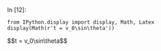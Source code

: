 <div id="notebook" class="border-box-sizing" tabindex="-1">

<div id="notebook-container" class="container">

<div class="cell border-box-sizing code_cell rendered">

<div class="input">

<div class="prompt input_prompt">

In \[12\]:

</div>

<div class="inner_cell">

<div class="input_area">

<div class="highlight hl-ipython2">

    from IPython.display import display, Math, Latex
    display(Math(r't = v_0\sin\theta'))

</div>

</div>

</div>

</div>

<div class="output_wrapper">

<div class="output">

<div class="output_area">

<div class="prompt">

</div>

<div class="output_latex output_subarea">

\$\$t = v\_0\\sin\\theta\$\$

</div>

</div>

</div>

</div>

</div>

</div>

</div>
